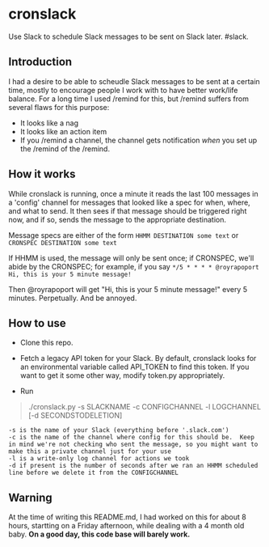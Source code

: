 # cronslack
Use Slack to schedule Slack messages to be sent on Slack later.  #slack.

## Introduction
I had a desire to be able to scheudle Slack messages to be sent at a certain time, mostly to encourage people I work with to have better work/life balance.  For a long time I used /remind for this, but /remind suffers from several flaws for this purpose:

* It looks like a nag
* It looks like an action item
* If you /remind a channel, the channel gets notification *when* you set up the /remind of the /remind.

## How it works

While cronslack is running, once a minute it reads the last 100 messages in a 'config' channel for messages that looked like a spec for when, where, and what to send.  It then sees if that message should be triggered right now, and if so, sends the message to the appropriate destination.  

Message specs are either of the form
`HHMM DESTINATION some text`
or
`CRONSPEC DESTINATION some text`

If HHMM is used, the message will only be sent once; if CRONSPEC, we'll abide by the CRONSPEC; for example, if you say
`*/5 * * * * @royrapoport Hi, this is your 5 minute message!`

Then @royrapoport will get "Hi, this is your 5 minute message!" every 5 minutes.  Perpetually.  And be annoyed.

## How to use 

* Clone this repo.
* Fetch a legacy API token for your Slack.  By default, cronslack looks for an environmental variable called API_TOKEN to find this token.  If you want to get it some other way, modify token.py appropriately.

* Run 
> ./cronslack.py -s SLACKNAME -c CONFIGCHANNEL -l LOGCHANNEL [-d SECONDSTODELETION]

`-s is the name of your Slack (everything before '.slack.com')`\
`-c is the name of the channel where config for this should be.  Keep in mind we're not checking who sent the message, so you might want to make this a private channel just for your use`\
`-l is a write-only log channel for actions we took`\
`-d if present is the number of seconds after we ran an HHMM scheduled line before we delete it from the CONFIGCHANNEL`

## Warning

At the time of writing this README.md, I had worked on this for about 8 hours, startting on a Friday afternoon, while dealing with a 4 month old baby.  **On a good day, this code base will barely work.**
